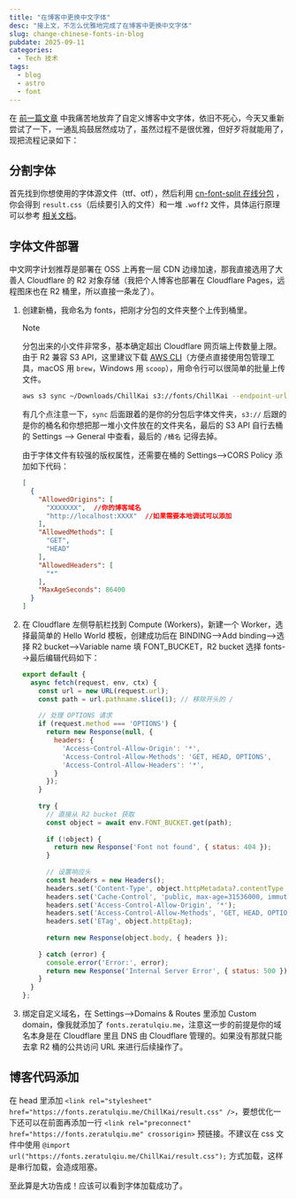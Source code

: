 ```yaml
---
title: "在博客中更换中文字体"
desc: "接上文，不怎么优雅地完成了在博客中更换中文字体"
slug: change-chinese-fonts-in-blog
pubdate: 2025-09-11
categories:
  - Tech 技术
tags:
  - blog
  - astro
  - font
---
```


在 [前一篇文章](./astro-paged) 中我痛苦地放弃了自定义博客中文字体，依旧不死心，今天又重新尝试了一下，一通乱捣鼓居然成功了，虽然过程不是很优雅，但好歹将就能用了，现把流程记录如下：

## 分割字体

首先找到你想使用的字体源文件（ttf、otf），然后利用 [cn-font-split 在线分包](https://chinese-font.netlify.app/zh-cn/online-split/) ，你会得到 `result.css`（后续要引入的文件）和一堆 `.woff2` 文件，具体运行原理可以参考 [相关文档](https://chinese-font.netlify.app/zh-cn/post/cn_font_split_design)。

## 字体文件部署

中文网字计划推荐是部署在 OSS 上再套一层 CDN 边缘加速，那我直接选用了大善人 Cloudflare 的 R2 对象存储（我把个人博客也部署在 Cloudflare Pages，远程图床也在 R2 桶里，所以直接一条龙了）。

1. 创建新桶，我命名为 fonts，把刚才分包的文件夹整个上传到桶里。

   > [!note]
   >
   > 分包出来的小文件非常多，基本确定超出 Cloudflare 网页端上传数量上限。由于 R2 兼容 S3 API，这里建议下载 [AWS CLI](https://aws.amazon.com/cn/cli/)（方便点直接使用包管理工具，macOS 用 `brew`，Windows 用 `scoop`），用命令行可以很简单的批量上传文件。
   >
   > ```sh
   > aws s3 sync ~/Downloads/ChillKai s3://fonts/ChillKai --endpoint-url https://yourown.r2.cloudflarestorage.com/
   > ```
   >
   > 有几个点注意一下，`sync` 后面跟着的是你的分包后字体文件夹，`s3://` 后跟的是你的桶名和你想把那一堆小文件放在的文件夹名，最后的 S3 API 自行去桶的 Settings --> General 中查看，最后的 `/桶名` 记得去掉。

   由于字体文件有较强的版权属性，还需要在桶的 Settings-->CORS Policy 添加如下代码：

   ```json
   [
     {
       "AllowedOrigins": [
         "XXXXXXX",  //你的博客域名
         "http://localhost:XXXX"  //如果需要本地调试可以添加
       ],
       "AllowedMethods": [
         "GET",
         "HEAD"
       ],
       "AllowedHeaders": [
         "*"
       ],
       "MaxAgeSeconds": 86400
     }
   ]
   ```

2. 在 Cloudflare 左侧导航栏找到 Compute (Workers)，新建一个 Worker，选择最简单的 Hello World 模板，创建成功后在 BINDING-->Add binding-->选择 R2 bucket-->Variable name 填 FONT_BUCKET，R2 bucket 选择 fonts-->最后编辑代码如下：

   ```js
   export default {
     async fetch(request, env, ctx) {
       const url = new URL(request.url);
       const path = url.pathname.slice(1); // 移除开头的 /
       
       // 处理 OPTIONS 请求
       if (request.method === 'OPTIONS') {
         return new Response(null, {
           headers: {
             'Access-Control-Allow-Origin': '*',
             'Access-Control-Allow-Methods': 'GET, HEAD, OPTIONS',
             'Access-Control-Allow-Headers': '*',
           }
         });
       }
       
       try {
         // 直接从 R2 bucket 获取
         const object = await env.FONT_BUCKET.get(path);
         
         if (!object) {
           return new Response('Font not found', { status: 404 });
         }
         
         // 设置响应头
         const headers = new Headers();
         headers.set('Content-Type', object.httpMetadata?.contentType || 'application/octet-stream');
         headers.set('Cache-Control', 'public, max-age=31536000, immutable');
         headers.set('Access-Control-Allow-Origin', '*');
         headers.set('Access-Control-Allow-Methods', 'GET, HEAD, OPTIONS');
         headers.set('ETag', object.httpEtag);
         
         return new Response(object.body, { headers });
         
       } catch (error) {
         console.error('Error:', error);
         return new Response('Internal Server Error', { status: 500 });
       }
     }
   };
   ```

3. 绑定自定义域名，在 Settings-->Domains & Routes 里添加 Custom domain，像我就添加了 `fonts.zeratulqiu.me`，注意这一步的前提是你的域名本身是在 Cloudflare 里且 DNS 由 Cloudflare 管理的。如果没有那就只能去拿 R2 桶的公共访问 URL 来进行后续操作了。

## 博客代码添加

在 head 里添加 `<link rel="stylesheet" href="https://fonts.zeratulqiu.me/ChillKai/result.css" />`，要想优化一下还可以在前面再添加一行 `<link rel="preconnect" href="https://fonts.zeratulqiu.me" crossorigin>` 预链接。不建议在 css 文件中使用 `@import url("https://fonts.zeratulqiu.me/ChillKai/result.css");` 方式加载，这样是串行加载，会造成阻塞。

至此算是大功告成！应该可以看到字体加载成功了。
